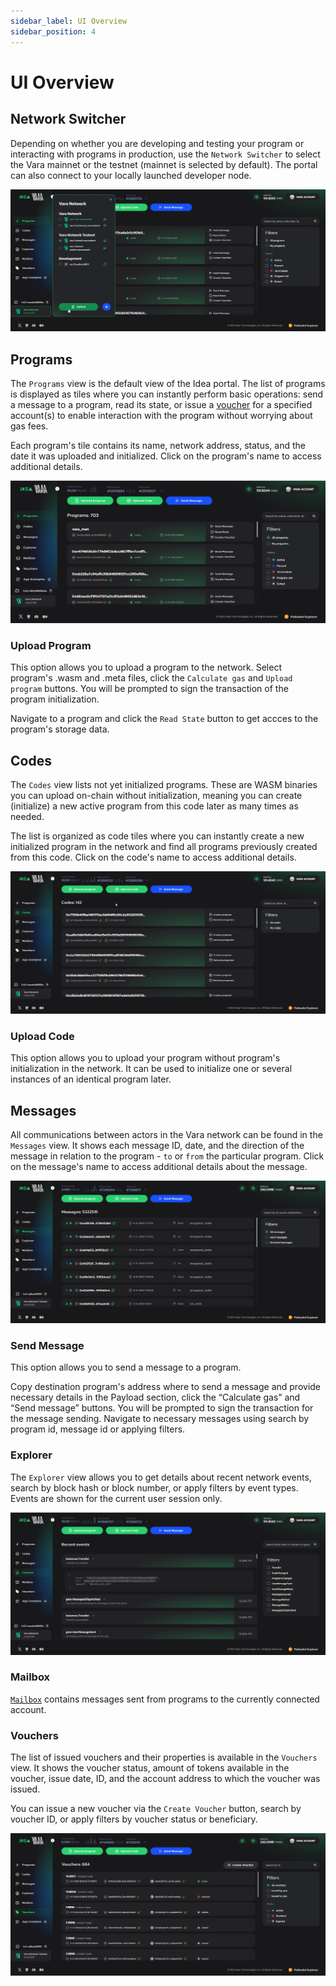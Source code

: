 ```yaml
---
sidebar_label: UI Overview
sidebar_position: 4
---
```


# UI Overview

## Network Switcher

Depending on whether you are developing and testing your program or interacting with programs in production, use the `Network Switcher` to select the Vara mainnet or the testnet (mainnet is selected by default). The portal can also connect to your locally launched developer node. 

![Idea switch network](./img/switch-network.jpg)

## Programs

The `Programs` view is the default view of the Idea portal. The list of programs is displayed as tiles where you can instantly perform basic operations: send a message to a program, read its state, or issue a [voucher](../api/vouchers.md) for a specified account(s) to enable interaction with the program without worrying about gas fees.

Each program's tile contains its name, network address, status, and the date it was uploaded and initialized. Click on the program's name to access additional details.

![Idea main screen](./img/idea_main.jpg)

### Upload Program

This option allows you to upload a program to the network.
Select program's .wasm and .meta files, click the `Calculate gas` and `Upload program` buttons. You will be prompted to sign the transaction of the program initialization.

Navigate to a program and click the `Read State` button to get accces to the program's storage data.

## Codes

The `Codes` view lists not yet initialized programs. These are WASM binaries you can upload on-chain without initialization, meaning you can create (initialize) a new active program from this code later as many times as needed.

The list is organized as code tiles where you can instantly create a new initialized program in the network and find all programs previously created from this code. Click on the code's name to access additional details.

![Idea Codes](./img/codes.jpg)

### Upload Code

This option allows you to upload your program without program's initialization in the network.
It can be used to initialize one or several instances of an identical program later.

## Messages

All communications between actors in the Vara network can be found in the `Messages` view. It shows each message ID, date, and the direction of the message in relation to the program - `to` or `from` the particular program. Click on the message's name to access additional details about the message.

![Idea Messages](./img/messages.jpg)

### Send Message

This option allows you to send a message to a program.

Copy destination program's address where to send a message and provide necessary details in the Payload section, click the “Calculate gas” and “Send message” buttons. You will be prompted to sign the transaction for the message sending. Navigate to necessary messages using search by program id, message id or applying filters.

### Explorer

The `Explorer` view allows you to get details about recent network events, search by block hash or block number, or apply filters by event types. Events are shown for the current user session only.

![Idea Explorer](./img/explorer.jpg)

### Mailbox

[`Mailbox`](/docs/build/mailbox.md) contains messages sent from programs to the currently connected account.

### Vouchers

The list of issued vouchers and their properties is available in the `Vouchers` view. It shows the voucher status, amount of tokens available in the voucher, issue date, ID, and the account address to which the voucher was issued.

You can issue a new voucher via the `Create Voucher` button, search by voucher ID, or apply filters by voucher status or beneficiary.

![Idea Vouchers](./img/vouchers.jpg)
